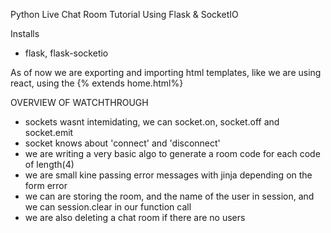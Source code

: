 Python Live Chat Room Tutorial Using Flask & SocketIO

Installs
- flask, flask-socketio


As of now we are exporting and importing html templates, like we are using react, using the {% extends home.html%}


OVERVIEW OF WATCHTHROUGH
- sockets wasnt intemidating, we can socket.on, socket.off and socket.emit
- socket knows about 'connect' and 'disconnect'
- we are writing a very basic algo to generate a room code for each code of length(4)
- we are small kine passing error messages with jinja depending on the form error
- we can are storing the room, and the name of the user in session, and we can session.clear in our function call
- we are also deleting a chat room if there are no users